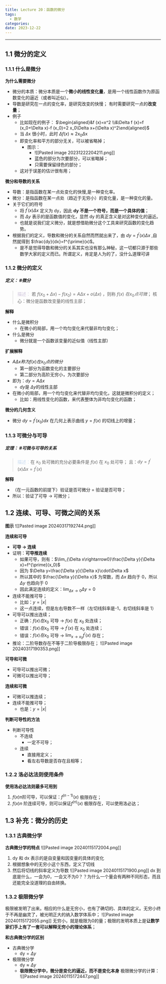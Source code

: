 ```yaml
---
title: Lecture 20：函数的微分
tags:
  - 数学
categories: 
date: 2023-12-22
---
```

---
## 1.1 微分的定义
### 1.1.1 什么是微分
**为什么需要微分**
+ 微分的本质：微分本质是一个**微小的线性变化量**，是用一个线性函数作为原函数变化的逼近（或者叫近似）。
+ 导数是研究在一点的变化率，是研究改变的快慢；
有时需要研究一点的**改变量**；
+ 例子
	+ 比如现在的例子： $\begin{aligned}&f (x)=x^2 \\&\Delta f (x)=f (x_0+\Delta x)-f (x_0)=2 x_0\Delta x+(\Delta x)^2\end{aligned}$
	+ 当 $\Delta\mathrm{x}$ 很小时，此时 $\Delta f(x)\approx2\mathrm{x}_0\Delta\mathrm{x}$
	+ 即变化率和平方的部分无关，可以被省略掉；
		+ 图示：
			+ ![[Pasted image 20231222204211.png]]
			+ 蓝色的部分为次要部分，可以省略掉；
			+ 只需要保留绿色的部分；
	+ 这对于误差的估计很有用；

**微分和导数的关系**
+ 导数：是指函数在某一点处变化的快慢,是一种变化率。
+ 微分：是指函数在某一点处（趋近于无穷小）的变化量，是一种变化的量。
+ 关于它们的符号
	+ 将 $f^{\prime}(x)\Delta x$ 定义为 dy，因此 **dy 不是一个符号，而是一个具体的值**；
	+ 而 $\Delta y$ 表示的是函数值的变化，显然 dy 的真正含义是对这种变化的逼近。
	+ 也就是说我们定义微分，就是想借助微分这个工具来研究函数的变化趋势。
+ 根据我们的定义，导数和微分的关系自然而然就出来了，由 $dy=f^{\prime}(x)\Delta x$ ,自然就得到 $\frac{dy}{dx}=f^{\prime}(x)$。
	+ 是不是觉得导数和微分的关系其实也没有那么神秘，这一切都只源于那些数学大家的定义而已。所谓定义，肯定是人为的了，没什么道理可讲

### 1.1.2 微分的定义
##### **定义**： #微分
> <font color="#ccc1d9">描述：</font> $\text{若 }f(x_0+\Delta x)-f(x_0)=A\Delta x+o(\Delta x)\text{ ，则称 }f(x)$ $在 x _0点可微；$
> 核心：微分是函数改变量的线性主部；

**解释**
+ 什么是微积分 
	+ 在微小的局部，用一个均匀变化来代替非均匀变化；
+ 什么是微分 
	+ 微分就是一个函数该变量的近似值（线性主部）

**扩展解释**
+  $A\Delta x 称为 f(x)在 x_0 点的微分$
	+ 第一部分为函数变化的主要部分
	+ 第二部分为高阶无穷小，为次要部分
+ 即为：$dy=A\Delta x$
	+ $dy\text{是 }\Delta y\text{的线性主部}$
+ 在微小的局部，用一个均匀变化来代替非均匀变化，这就是微积分的定义；
	+ 比如：用线性变化的函数，来代表整体为非均匀变化的函数；

**微分的几何含义**
+ 微分 $dy=f^{\prime}(x_{0})dx$ 在几何上表示曲线 $y=f(x)$ 的切线上的增量；

### 1.1.3 可微分与可导
##### **定理**： #可微与可导的关系
> <font color="#8db3e2"><font color="#c6d9f0">描述：</font></font>在 $x_0$ 处可微的充分必要条件是 $f(x)$ 在 $x_0$ 处可导；
> 且：$dy=f^{\prime}(x)\Delta x=f^{\prime}(x)$

**解释**
+ （在一元函数的前提下）验证是否可微分 = 验证是否可导；
+ 所以：验证了可导 -> 可微分；

## 1.2 连续、可导、可微之间的关系
**图示**
![[Pasted image 20240317192744.png]]

**连续和可导**
+ **可导 -> 连续**
+ 证明：**可导推连续**
	+ 如果可导，则有：$\lim_{\Delta x\rightarrow0}\frac{\Delta y}{\Delta x}=f^{\prime}(x_0)$
	+ 因为 $\Delta y=\frac{\Delta y}{\Delta x}\cdot\Delta x$
	+ 所以其中的 $\frac{\Delta y}{\Delta x}$ 为常数，而 $\Delta x$ 趋向于 0，所以 $\Delta y$ 也趋向于 0
	+ 因此满足连续的定义：$\lim_{\Delta x\to0}\Delta y=0$
+ 连续不能推可导；
	+ 比如：$y=|x|$
	+ 这一点连续，但是左右导数不一样（左切线斜率是-1，右切线斜率是 1）
+ 可导可以推出连续；
	+ 正确：$f(x)在x_0$ 可导 ->  $f(x)$ 在 $x_0$ 处连续；
	+ 错误：$f(x)在x_0$ 可导  -> $f^{\prime}(x)$ 在 $x_0$ 处连续；
	+ 错误：$f(x)在x_0$ 可导  -> $\lim_{x\to x_0}f^{\prime}(x)$ 存在；
+ 推论：二阶导数存在不等于二阶导极限存在；
![[Pasted image 20240317190353.png]]

**可导和可微**
+ 可导可以推出可微；
+ 可微可以推出可导；

**连续和可微**
+ 可微可以推连续；
+ 连续不能推可导；
	+ 也是：$y=|x|$

**判断可导性的方法**
+ 判断可导性
	+ 不连续
		+ 一定不可导；
	+ 连续
		+ 直接用定义；
		+ 看左右导数是否存在且相等；
### 1.2.2 洛必达法则使用条件
**使用洛必达法则最多可用到**
1. $f(x)\text{n阶可导，可以保证：}f^{(n-1)}(x)$ 极限存在；
2. $f(x)n\text{ 阶连续可导，则可以保证}f^{(n)}(x)$ 极限存在，可以使用洛必达；

## 1.3 补充：微分的历史
### 1.3.1 古典微分学
**古典微分学的特点**
![[Pasted image 20240115172004.png]]
1. dy 和 dx 表示的是自变量和因变量的具体的变化
2. 根据想象中的无穷小这个东西，定义了切线
3. 然后将切线的斜率定义为导数
![[Pasted image 20240115171900.png]]
dx 到底是什么，一会为0，一会又不为0？？为什么一个量会有两种不同形态，而且还能完全没道理的自由转换。

### 1.3.2 极限微分学
极限被发明了出来。相应的什么是无穷小，也有了确切的、具体的定义。无穷小终于不再是幽灵了，被光明正大的纳入数学体系中；
![[Pasted image 20240115172055.png]]
无穷小，就是极限为0的量；极限的发明本质上是**让数学家们手上有了一套可以解释无穷小的理论体系**；

**和古典微分学的区别**
+ 古典微分学 
	+ $\mathrm{dy}=\Delta y$
+ 极限微分学 
	+ $\mathrm{dy}\approx\Delta y$
	+ **极限微分学中，微分是变化的逼近，而不是变化本身**
极限微分学的计算：
![[Pasted image 20240115172447.png]]